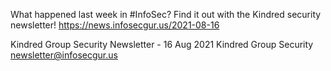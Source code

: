 What happened last week in #InfoSec? Find it out with the Kindred security newsletter!
https://news.infosecgur.us/2021-08-16

Kindred Group Security Newsletter - 16 Aug 2021
Kindred Group Security
newsletter@infosecgur.us
 
